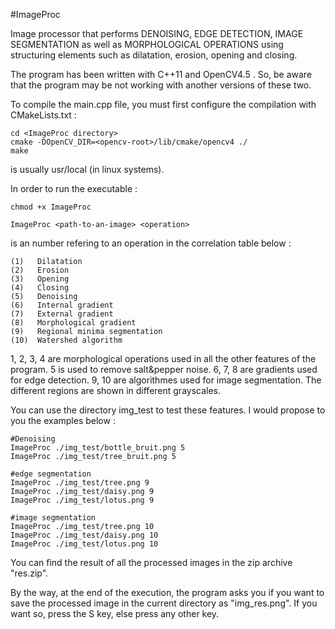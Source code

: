 #ImageProc

Image processor that performs DENOISING, EDGE DETECTION, IMAGE SEGMENTATION as well as MORPHOLOGICAL OPERATIONS using structuring elements such as dilatation, erosion, opening and closing.

The program has been written with C++11 and OpenCV4.5 . So, be aware that the program may be not working with another versions of these two.

To compile the main.cpp file, you must first configure the compilation with CMakeLists.txt :

	cd <ImageProc directory>
	cmake -DOpenCV_DIR=<opencv-root>/lib/cmake/opencv4 ./
	make

<opencv-root> is usually usr/local (in linux systems).

In order to run the executable :

	chmod +x ImageProc
	
	ImageProc <path-to-an-image> <operation>

<operation> is an number refering to an operation in the correlation table below :

	(1)   Dilatation
	(2)   Erosion
	(3)   Opening
	(4)   Closing
	(5)   Denoising
	(6)   Internal gradient
	(7)   External gradient
	(8)   Morphological gradient
	(9)   Regional minima segmentation
	(10)  Watershed algorithm

1, 2, 3, 4 are morphological operations used in all the other features of the program.
5 is used to remove salt&pepper noise.
6, 7, 8 are gradients used for edge detection.
9, 10 are algorithmes used for image segmentation. The different regions are shown in different grayscales.

You can use the directory img_test to test these features.
I would propose to you the examples below :

	#Denoising
	ImageProc ./img_test/bottle_bruit.png 5
	ImageProc ./img_test/tree_bruit.png 5

	#edge segmentation
	ImageProc ./img_test/tree.png 9
	ImageProc ./img_test/daisy.png 9
	ImageProc ./img_test/lotus.png 9

	#image segmentation
	ImageProc ./img_test/tree.png 10
	ImageProc ./img_test/daisy.png 10
	ImageProc ./img_test/lotus.png 10

You can find the result of all the processed images in the zip archive "res.zip".

By the way, at the end of the execution, the program asks you if you want to save the processed image in the current directory as "img_res.png". If you want so, press the S key, else press any other key.
